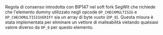 Regola di consenso introdotta con BIP147 nel soft fork SegWit che richiede che l'elemento dummy utilizzato negli opcode `OP_CHECKMULTISIG` e `OP_CHECKMULTISIGVERIFY` sia un array di byte vuoto (`OP_0`). Questa misura è stata implementata per eliminare un vettore di malleabilità vietando qualsiasi valore diverso da `OP_0` per questo elemento.
